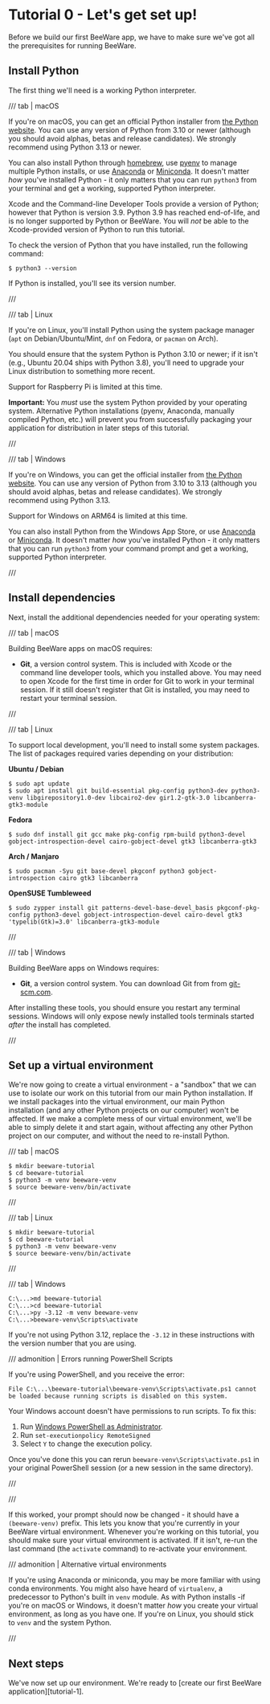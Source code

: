 # Tutorial 0 - Let's get set up!

Before we build our first BeeWare app, we have to make sure we've got
all the prerequisites for running BeeWare.

## Install Python

The first thing we'll need is a working Python interpreter.

/// tab | macOS

If you're on macOS, you can get an official Python installer from [the
Python website](https://www.python.org/downloads). You can use any
version of Python from 3.10 or newer (although you should avoid alphas,
betas and release candidates). We strongly recommend using Python 3.13
or newer.

You can also install Python through
[homebrew](https://docs.brew.sh/Homebrew-and-Python), use
[pyenv](https://github.com/pyenv/pyenv#simple-python-version-management-pyenv)
to manage multiple Python installs, or use
[Anaconda](https://docs.anaconda.com/anaconda/install/) or
[Miniconda](https://docs.conda.io/en/latest/miniconda.html). It doesn't
matter *how* you've installed Python - it only matters that you can run
`python3` from your terminal and get a working, supported Python
interpreter.

Xcode and the Command-line Developer Tools provide a version of Python;
however that Python is version 3.9. Python 3.9 has reached end-of-life,
and is no longer supported by Python or BeeWare. You will *not* be able
to the Xcode-provided version of Python to run this tutorial.

To check the version of Python that you have installed, run the
following command:

```console
$ python3 --version
```

If Python is installed, you'll see its version number.

///

/// tab | Linux

If you're on Linux, you'll install Python using the system package
manager (`apt` on Debian/Ubuntu/Mint, `dnf` on Fedora, or `pacman` on
Arch).

You should ensure that the system Python is Python 3.10 or newer; if it
isn't (e.g., Ubuntu 20.04 ships with Python 3.8), you'll need to upgrade
your Linux distribution to something more recent.

Support for Raspberry Pi is limited at this time.

**Important:** You *must* use the system Python provided by your
operating system. Alternative Python installations (pyenv, Anaconda,
manually compiled Python, etc.) will prevent you from successfully
packaging your application for distribution in later steps of this
tutorial.

///

/// tab | Windows

If you're on Windows, you can get the official installer from [the
Python website](https://www.python.org/downloads). You can use any
version of Python from 3.10 to 3.13 (although you should avoid alphas,
betas and release candidates). We strongly recommend using Python 3.13.

Support for Windows on ARM64 is limited at this time.

You can also install Python from the Windows App Store, or use
[Anaconda](https://docs.anaconda.com/anaconda/install/) or
[Miniconda](https://docs.conda.io/en/latest/miniconda.html). It doesn't
matter *how* you've installed Python - it only matters that you can run
`python3` from your command prompt and get a working, supported Python
interpreter.

///


## Install dependencies

Next, install the additional dependencies needed for your operating
system:

/// tab | macOS

Building BeeWare apps on macOS requires:

- **Git**, a version control system. This is included with Xcode or the
  command line developer tools, which you installed above. You may need
  to open Xcode for the first time in order for Git to work in your
  terminal session. If it still doesn't register that Git is installed,
  you may need to restart your terminal session.

///

/// tab | Linux

To support local development, you'll need to install some system
packages. The list of packages required varies depending on your
distribution:

**Ubuntu / Debian**

```console
$ sudo apt update
$ sudo apt install git build-essential pkg-config python3-dev python3-venv libgirepository1.0-dev libcairo2-dev gir1.2-gtk-3.0 libcanberra-gtk3-module
```

**Fedora**

```console
$ sudo dnf install git gcc make pkg-config rpm-build python3-devel gobject-introspection-devel cairo-gobject-devel gtk3 libcanberra-gtk3
```

**Arch / Manjaro**

```console
$ sudo pacman -Syu git base-devel pkgconf python3 gobject-introspection cairo gtk3 libcanberra
```

**OpenSUSE Tumbleweed**

```console
$ sudo zypper install git patterns-devel-base-devel_basis pkgconf-pkg-config python3-devel gobject-introspection-devel cairo-devel gtk3 'typelib(Gtk)=3.0' libcanberra-gtk3-module
```

///

/// tab | Windows

Building BeeWare apps on Windows requires:

- **Git**, a version control system. You can download Git from from
  [git-scm.com](https://git-scm.com/downloads/).

After installing these tools, you should ensure you restart any terminal
sessions. Windows will only expose newly installed tools terminals
started *after* the install has completed.

///


## Set up a virtual environment

We're now going to create a virtual environment - a "sandbox" that we
can use to isolate our work on this tutorial from our main Python
installation. If we install packages into the virtual environment, our
main Python installation (and any other Python projects on our computer)
won't be affected. If we make a complete mess of our virtual
environment, we'll be able to simply delete it and start again, without
affecting any other Python project on our computer, and without the need
to re-install Python.

/// tab | macOS

```console
$ mkdir beeware-tutorial
$ cd beeware-tutorial
$ python3 -m venv beeware-venv
$ source beeware-venv/bin/activate
```

///

/// tab | Linux

```console
$ mkdir beeware-tutorial
$ cd beeware-tutorial
$ python3 -m venv beeware-venv
$ source beeware-venv/bin/activate
```

///

/// tab | Windows

```doscon
C:\...>md beeware-tutorial
C:\...>cd beeware-tutorial
C:\...>py -3.12 -m venv beeware-venv
C:\...>beeware-venv\Scripts\activate
```

If you're not using Python 3.12, replace the `-3.12` in these
instructions with the version number that you are using.

/// admonition | Errors running PowerShell Scripts

If you're using PowerShell, and you receive the error:

```console
File C:\...\beeware-tutorial\beeware-venv\Scripts\activate.ps1 cannot be loaded because running scripts is disabled on this system.
```

Your Windows account doesn't have permissions to run scripts. To fix
this:

1.  Run [Windows PowerShell as Administrator](https://learn.microsoft.com/en-us/powershell/scripting/windows-powershell/starting-windows-powershell?view=powershell-7.4).
2.  Run `set-executionpolicy RemoteSigned`
3.  Select `Y` to change the execution policy.

Once you've done this you can rerun `beeware-venv\Scripts\activate.ps1`
in your original PowerShell session (or a new session in the same
directory).

///

///

If this worked, your prompt should now be changed - it should have a
`(beeware-venv)` prefix. This lets you know that you're currently in
your BeeWare virtual environment. Whenever you're working on this
tutorial, you should make sure your virtual environment is activated. If
it isn't, re-run the last command (the `activate` command) to
re-activate your environment.

/// admonition | Alternative virtual environments

If you're using Anaconda or miniconda, you may be more familiar with
using conda environments. You might also have heard of `virtualenv`, a
predecessor to Python's built in `venv` module. As with Python installs
-if you're on macOS or Windows, it doesn't matter *how* you create your
virtual environment, as long as you have one. If you're on Linux, you
should stick to `venv` and the system Python.

///

## Next steps

We've now set up our environment. We're ready to
[create our first BeeWare application][tutorial-1].
